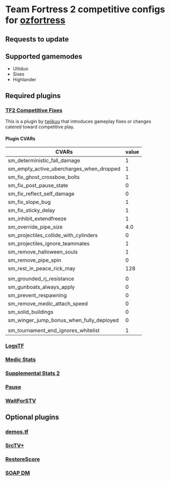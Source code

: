 # Team Fortress 2 competitive configs for [ozfortress](https://ozfortress.com/)

## Requests to update

## Supported gamemodes

- Ultiduo
- Sixes
- Highlander

## Required plugins

### [TF2 Competitive Fixes](https://github.com/ldesgoui/tf2-comp-fixes)

This is a plugin by [twiikuu](https://github.com/ldesgoui) that introduces gameplay fixes or changes catered toward competitive play.

#### Plugin CVARs

| CVARs                                    | value |
| ---------------------------------------- | ----- |
| sm_deterministic_fall_damage             | 1     |
| sm_empty_active_ubercharges_when_dropped | 1     |
| sm_fix_ghost_crossbow_bolts              | 1     |
| sm_fix_post_pause_state                  | 0     |
| sm_fix_reflect_self_damage               | 0     |
| sm_fix_slope_bug                         | 1     |
| sm_fix_sticky_delay                      | 1     |
| sm_inhibit_extendfreeze                  | 1     |
| sm_override_pipe_size                    | 4.0   |
| sm_projectiles_collide_with_cylinders    | 0     |
| sm_projectiles_ignore_teammates          | 1     |
| sm_remove_halloween_souls                | 1     |
| sm_remove_pipe_spin                      | 0     |
| sm_rest_in_peace_rick_may                | 128   |
|                                          |       |
| sm_grounded_rj_resistance                | 0     |
| sm_gunboats_always_apply                 | 0     |
| sm_prevent_respawning                    | 0     |
| sm_remove_medic_attach_speed             | 0     |
| sm_solid_buildings                       | 0     |
| sm_winger_jump_bonus_when_fully_deployed | 0     |
|                                          |       |
| sm_tournament_end_ignores_whitelist      | 1     |

### [LogsTF](https://github.com/F2/F2s-sourcemod-plugins)

### [Medic Stats](https://github.com/F2/F2s-sourcemod-plugins)

### [Supplemental Stats 2](https://github.com/F2/F2s-sourcemod-plugins)

### [Pause](https://github.com/l-Aad-l/updated-pause-plugin)

### [WaitForSTV](https://github.com/F2/F2s-sourcemod-plugins)

## Optional plugins

### [demos.tf](https://github.com/demostf/plugin)

### [SrcTV+](https://github.com/dalegaard/srctvplus)

### [RestoreScore](https://github.com/F2/F2s-sourcemod-plugins)

### [SOAP DM](https://github.com/sapphonie/SOAP-TF2DM)
